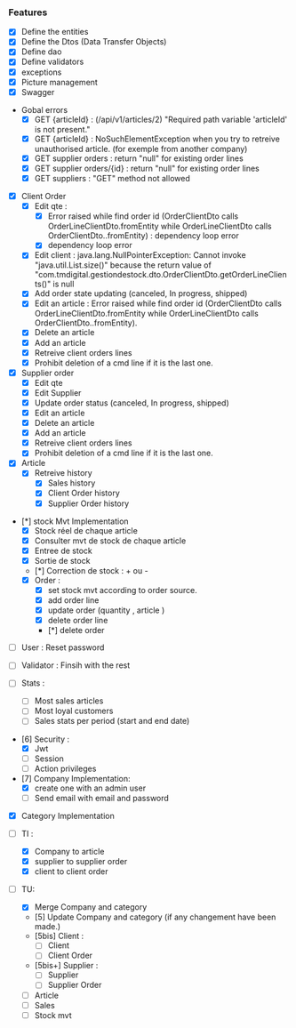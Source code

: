 ### Features
- [x] Define the entities
- [x] Define the Dtos (Data Transfer Objects)
- [x] Define dao
- [x] Define validators
- [x] exceptions
- [x] Picture management
- [x] Swagger

- Gobal errors
    - [x] GET {articleId} : (/api/v1/articles/2) "Required path variable 'articleId' is not present."
    - [x] GET {articleId} : NoSuchElementException when you try to retreive unauthorised article. (for exemple from another company)
    - [x] GET supplier orders : return "null" for existing order lines
    - [x] GET supplier orders/{id} : return "null" for existing order lines
    - [x] GET suppliers : "GET" method not allowed

- [x] Client Order 
    - [x] Edit qte : 
        - [x] Error raised while find order id (OrderClientDto calls OrderLineClientDto.fromEntity while OrderLineClientDto calls OrderClientDto..fromEntity) : dependency loop error
        - [x] dependency loop error
    - [x] Edit client : java.lang.NullPointerException: Cannot invoke "java.util.List.size()" because the return value of "com.tmdigital.gestiondestock.dto.OrderClientDto.getOrderLineClients()" is null
    - [x] Add order state updating (canceled, In progress, shipped)
    - [x] Edit an article : Error raised while find order id (OrderClientDto calls OrderLineClientDto.fromEntity while OrderLineClientDto calls OrderClientDto..fromEntity).
    - [x] Delete an article
    - [x] Add an article
    - [x] Retreive client orders lines
    - [x] Prohibit deletion of a cmd line if it is the last one.
- [x] Supplier order
    - [x] Edit qte
    - [x] Edit Supplier
    - [x] Update order status (canceled, In progress, shipped)
    - [x] Edit an article
    - [x] Delete an article
    - [x] Add an article
    - [x] Retreive client orders lines
    - [x] Prohibit deletion of a cmd line if it is the last one.
- [x] Article
    - [x] Retreive history
        - [x] Sales history
        - [x] Client Order history
        - [x] Supplier Order history

- [*] stock Mvt  Implementation
    - [x] Stock réel de chaque article
    - [x] Consulter mvt de stock de chaque article
    - [x] Entree de stock
    - [x] Sortie de stock
    - [*] Correction de stock : + ou -
    - [x] Order : 
        - [x] set stock mvt according to order source.
        - [x] add order line
        - [x] update order (quantity , article )
        - [x] delete order line
        - [*] delete order

- [ ] User : Reset password
- [ ] Validator : Finsih with the rest

- [ ] Stats :
    - [ ] Most sales articles
    - [ ] Most loyal customers
    - [ ] Sales stats per period (start and end date)

- [6] Security :
    - [x] Jwt
    - [ ] Session
    - [ ] Action privileges
    
- [7] Company Implementation:
    - [x] create one with an admin user
    - [ ] Send email with email and password

- [x] Category Implementation

- [ ] TI : 
    - [x] Company to article
    - [x] supplier to supplier order
    - [x] client to client order

- [ ] TU:
    - [x] Merge Company and category
    - [5] Update Company and category (if any changement have been made.)
    - [5bis] Client :
        - [ ] Client
        - [ ] Client Order
    - [5bis+] Supplier :
        - [ ] Supplier
        - [ ] Supplier Order
    - [ ] Article
    - [ ] Sales
    - [ ] Stock mvt
